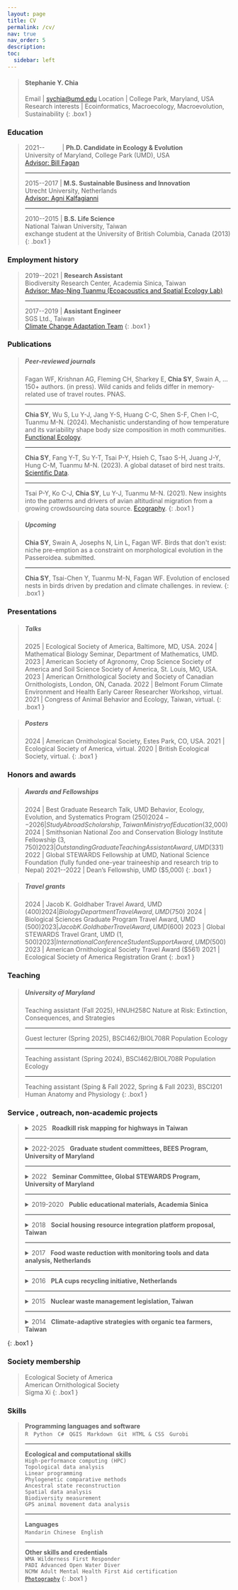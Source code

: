 ```yaml
---
layout: page
title: CV
permalink: /cv/
nav: true
nav_order: 5
description:
toc:
  sidebar: left
---
```


> #### Stephanie Y. Chia
>
> Email | sychia@umd.edu
> Location | College Park, Maryland, USA
> Research interests | Ecoinformatics, Macroecology, Macroevolution, Sustainability
{: .box1 }

### Education

> 2021--&nbsp;&nbsp;&nbsp;&nbsp;&nbsp;&nbsp;&nbsp;&nbsp;&nbsp; | **Ph.D. Candidate in Ecology & Evolution**<br>University of Maryland, College Park (UMD), USA<br>[Advisor: Bill Fagan](https://science.umd.edu/biology/faganlab/)
>
> ---
>
> 2015--2017 | **M.S. Sustainable Business and Innovation**<br>Utrecht University, Netherlands<br>[Advisor: Agni Kalfagianni](https://www.eur.nl/en/people/agni-kalfagianni)
>
> ---
>
> 2010--2015 | **B.S. Life Science**<br>National Taiwan University, Taiwan<br>exchange student at the University of British Columbia, Canada (2013)
{: .box1 }

### Employment history

> 2019--2021 | **Research Assistant**<br>Biodiversity Research Center, Academia Sinica, Taiwan<br>[Advisor: Mao-Ning Tuanmu (Ecoacoustics and Spatial Ecology Lab)](https://biodiv.tw/lab-Eco-Acoustics_and_Spatial_Ecology_[EASE]_Lab)
>
> ---
>
> 2017--2019 | **Assistant Engineer**<br>SGS Ltd., Taiwan<br>[Climate Change Adaptation Team](https://www.sgs.com.tw/en/service/page/85/2/86-environment-health-and-safety/504-climate-change-innovative-actions)
{: .box1 }

### Publications

> ##### Peer-reviewed journals
>
> Fagan WF, Krishnan AG, Fleming CH, Sharkey E, **Chia SY**, Swain A, …150+ authors. (in press). Wild canids and felids differ in memory-related use of travel routes. PNAS.
>
> ---
>
> **Chia SY**, Wu S, Lu Y-J, Jang Y-S, Huang C-C, Shen S-F, Chen I-C, Tuanmu M-N. (2024). Mechanistic understanding of how temperature and its variability shape body size composition in moth communities. [Functional Ecology](https://doi.org/10.1111/1365-2435.14467).
>
> ---
>
> **Chia SY**, Fang Y-T, Su Y-T, Tsai P-Y, Hsieh C, Tsao S-H, Juang J-Y, Hung C-M, Tuanmu M-N. (2023). A global dataset of bird nest traits. [Scientific Data](https://www.nature.com/articles/s41597-023-02837-1).
>
> ---
>
> Tsai P-Y, Ko C-J, **Chia SY**, Lu Y-J, Tuanmu M-N. (2021). New insights into the patterns and drivers of avian altitudinal migration from a growing crowdsourcing data source. [Ecography](https://doi.org/10.1111/ecog.05196).
{: .box1 }

> ##### Upcoming
>
> **Chia SY**, Swain A, Josephs N, Lin L, Fagan WF. Birds that don't exist: niche pre-emption as a constraint on morphological evolution in the Passeroidea. submitted.
>
> ---
>
> **Chia SY**, Tsai-Chen Y, Tuanmu M-N, Fagan WF. Evolution of enclosed nests in birds driven by predation and climate challenges. in review.
{: .box1 }

### Presentations

> ##### Talks
>
> 2025 | Ecological Society of America, Baltimore, MD, USA.
> 2024 | Mathematical Biology Seminar, Department of Mathematics, UMD.
> 2023 | American Society of Agronomy, Crop Science Society of America and Soil Science Society of America, St. Louis, MO, USA.
> 2023 | American Ornithological Society and Society of Canadian Ornithologists, London, ON, Canada.
> 2022 | Belmont Forum Climate Environment and Health Early Career Researcher Workshop, virtual.
> 2021 | Congress of Animal Behavior and Ecology, Taiwan, virtual.
{: .box1 }

> ##### Posters
>
> 2024 | American Ornithological Society, Estes Park, CO, USA.
> 2021 | Ecological Society of America, virtual.
> 2020 | British Ecological Society, virtual.
{: .box1 }

### Honors and awards

> ##### Awards and Fellowships
>
> 2024 | Best Graduate Research Talk, UMD Behavior, Ecology, Evolution, and Systematics Program ($250)
> 2024--2026 | Study Abroad Scholarship, Taiwan Ministry of Education ($32,000)
> 2024 | Smithsonian National Zoo and Conservation Biology Institute Fellowship ($3,750)
> 2023 | Outstanding Graduate Teaching Assistant Award, UMD ($331)
> 2022 | Global STEWARDS Fellowship at UMD, National Science Foundation (fully funded one-year traineeship and research trip to Nepal)
> 2021--2022 | Dean’s Fellowship, UMD ($5,000)
{: .box1 }

> ##### Travel grants
>
> 2024 | Jacob K. Goldhaber Travel Award, UMD ($400)
> 2024 | Biology Department Travel Award, UMD ($750)
> 2024 | Biological Sciences Graduate Program Travel Award, UMD ($500)
> 2023 | Jacob K. Goldhaber Travel Award, UMD ($600)
> 2023 | Global STEWARDS Travel Grant, UMD ($1,500)
> 2023 | International Conference Student Support Award, UMD ($500)
> 2023 | American Ornithological Society Travel Award ($561)
> 2021 | Ecological Society of America Registration Grant
{: .box1 }

### Teaching

> ##### University of Maryland
>
> Teaching assistant (Fall 2025), HNUH258C Nature at Risk: Extinction, Consequences, and Strategies
>
> ---
>
> Guest lecturer (Spring 2025), BSCI462/BIOL708R Population Ecology
>
> ---
>
> Teaching assistant (Spring 2024), BSCI462/BIOL708R Population Ecology
>
> ---
>
> Teaching assistant (Sping & Fall 2022, Spring & Fall 2023), BSCI201 Human Anatomy and Physiology
{: .box1 }

### Service , outreach, non-academic projects

> <details><summary>2025&nbsp;&nbsp; <b>Roadkill risk mapping for highways in Taiwan</b></summary><br>Waitlisted for finalists in the Taiwan Highway Bureau Data Application Competition <a href="/blog/2025/roadkill/">[workflow demo]</a></details>
>
> ---
>
> <details><summary>2022-2025&nbsp;&nbsp; <b>Graduate student committees, BEES Program, University of Maryland</b></summary><br>Organized program events including social gatherings, overnight retreats, peer mentoring, and student award selections</details>
>
> ---
>
> <details><summary>2022&nbsp;&nbsp; <b>Seminar Committee, Global STEWARDS Program, University of Maryland</b></summary><br>Coordinated weekly seminar series, inviting and introducing external speakers</details>
>
> ---
>
> <details><summary>2019-2020&nbsp;&nbsp; <b>Public educational materials, Academia Sinica</b></summary><br>Developed interactive modules for open house events.</details>
>
> ---
>
> <details><summary>2018&nbsp;&nbsp; <b>Social housing resource integration platform proposal, Taiwan</b></summary><br>Winning team in a policy proposal competition held by the Ministry of Education</details>
>
> ---
>
> <details><summary>2017&nbsp;&nbsp; <b>Food waste reduction with monitoring tools and data analysis, Netherlands</b></summary><br>Collaborated with <a href="https://www.linkedin.com/in/thomasluttikhold/">Wastewatchers</a> to predict food consumption patterns and identify barriers to reducing food waste in the hospitality industry, developed it into Master's thesis project</details>
>
> ---
>
> <details><summary>2016&nbsp;&nbsp; <b>PLA cups recycling initiative, Netherlands</b></summary><br>Collaborated with <a href="https://www.biofutura.com/">Bio Futura</a>, conducted economic viability study and contributed to a <a href="https://renewable-carbon.eu/news/new-cup-recycling-system-introduced-at-dutch-performing-arts-festival-noorderzon/">pilot project</a> recycling 500,000 PLA (polylactic acid) cups</details>
>
> ---
>
> <details><summary>2015&nbsp;&nbsp; <b>Nuclear waste management legislation, Taiwan</b></summary><br>Assisted researchers in drafting a nuclear waste management bill, lobbied in the Legislative Yuan, and supported its successful passage through the first reading</details>
>
> ---
>
> <details><summary>2014&nbsp;&nbsp; <b>Climate-adaptive strategies with organic tea farmers, Taiwan</b></summary><br>Collaborated with tea farmers to predict harvest timing with local microclimate station and to investigate the possibility of using selective weed cultivation to reduce weeding labor</details>
{: .box1 }

### Society membership

> Ecological Society of America<br>
> American Ornithological Society<br>
> Sigma Xi
{: .box1 }

### Skills

> **Programming languages and software** <br>`R`&nbsp;&nbsp;&nbsp;`Python`&nbsp;&nbsp;&nbsp;`C#`&nbsp;&nbsp;&nbsp;`QGIS`&nbsp;&nbsp;&nbsp;`Markdown`&nbsp;&nbsp;&nbsp;`Git`&nbsp;&nbsp;&nbsp;`HTML & CSS`&nbsp;&nbsp;&nbsp;`Gurobi`
>
> ---
>
> **Ecological and computational skills**<br>`High-performance computing (HPC)`<br>`Topological data analysis`<br>`Linear programming`<br>`Phylogenetic comparative methods`<br>`Ancestral state reconstruction`<br>`Spatial data analysis`<br>`Biodiversity measurement`<br>`GPS animal movement data analysis`
>
> ---
>
> **Languages** <br>`Mandarin Chinese`&nbsp;&nbsp;&nbsp;`English`
>
> ---
>
> **Other skills and credentials** <br>`WMA Wilderness First Responder`<br>`PADI Advanced Open Water Diver`<br>`NCMW Adult Mental Health First Aid certification`<br>[`Photography`](https://www.flickr.com/photos/stephaniechia/)
{: .box1 }

